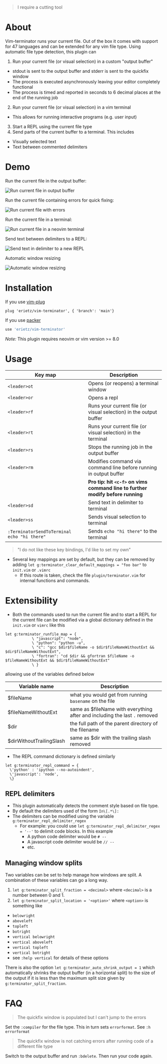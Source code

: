 > I require a cutting tool

# About

Vim-terminator runs your current file. Out of the box it comes with support
for 47 languages and can be extended for any vim file type. Using automatic
file type detection, this plugin can

1. Run your current file (or visual selection) in a custom "output buffer"
  - stdout is sent to the output buffer and stderr is sent to the quickfix window
  - The process is executed asynchronously leaving your editor completely functional
  - The process is timed and reported in seconds to 6 decimal places at the end
  of the running job
2. Run your current file (or visual selection) in a vim terminal
  - This allows for running interactive programs (e.g. user input)
3. Start a REPL using the current file type
4. Send parts of the current buffer to a terminal. This includes
  - Visually selected text
  - Text between commented delimiters

# Demo

Run the current file in the output buffer:

![Run current file in output buffer](./media/run_in_output_buffer.gif "Run file in the output buffer")

Run the current file containing errors for quick fixing:

![Run current file with errors](./media/quickfix.gif "Run file with errors for quickfix")

Run the current file in a terminal:

![Run current file in a neovim terminal](./media/run_in_terminal.gif "Run file in the terminal")

Send text between delimiters to a REPL:

![Send text in delimiter to a new REPL](./media/send_to_repl.gif "Sending text to REPL")

Automatic window resizing

![Automatic window resizing](./media/resizing.gif)

# Installation

If you use [vim-plug](https://github.com/junegunn/vim-plug)

```vim
plug 'erietz/vim-terminator', { 'branch': 'main'}
```

If you use [packer](https://github.com/wbthomason/packer.nvim)

```lua
use 'erietz/vim-terminator'
```

*Note:* This plugin requires neovim or vim version >= 8.0

# Usage

| Key map                                     | Description                                                                        |
| ---                                         | ---                                                                                |
| `<leader>ot`                                | Opens (or reopens) a terminal window                                               |
| `<leader>or`                                | Opens a repl                                                                       |
| `<leader>rf`                                | Runs your current file (or visual selection) in the output buffer                  |
| `<leader>rt`                                | Runs your current file (or visual selection) in the terminal                       |
| `<leader>rs`                                | Stops the running job in the output buffer                                         |
| `<leader>rm`                                | Modifies command via command line before running in output buffer                  |
|                                             | **Pro tip: hit `<c-f>` on vims command line to further modify before running**     |
| `<leader>sd`                                | Send text in delimiter to terminal                                                 |
| `<leader>ss`                                | Sends visual selection to terminal                                                 |
| `:TerminatorSendToTerminal echo "hi there"` | Sends `echo "hi there"` to the terminal                                            |


> "I do not like these key bindings, I'd like to set my own"
- Several key mappings are set by default, but they can be removed by adding
`let g:terminator_clear_default_mappings = "foo bar"` to `init.vim` or `.vimrc`
  - If this route is taken, check the file `plugin/terminator.vim` for internal
  functions and commands.

# Extensibility

- Both the commands used to run the current file and to start a REPL for the
current file can be modified via a global dictionary defined in the `init.vim`
or `vimrc` like this

```vim
let g:terminator_runfile_map = {
            \ "javascript": "node",
            \ "python": "python -u",
            \ "c": "gcc $dir$fileName -o $dir$fileNameWithoutExt && $dir$fileNameWithoutExt",
            \ "fortran": "cd $dir && gfortran $fileName -o $fileNameWithoutExt && $dir$fileNameWithoutExt"
            \ }
```

allowing use of the variables defined below

| Variable name            | Description                                                                |
| ---                      | ---                                                                        |
| $fileName                | what you would get from running  `basename` on the file                    |
| $fileNameWithoutExt      | same as $fileName with everything after and including the last `.` removed |
| $dir                     | the full path of the parent directory of the filename                      |
| $dirWithoutTrailingSlash | same as $dir with the trailing slash removed                               |


- The REPL command dictionary is defined similarly

```vim
let g:terminator_repl_command = {
  \'python' : 'ipython --no-autoindent',
  \'javascript': 'node',
  \}
````


## REPL delimiters

- This plugin automatically detects the comment style based on file type.
- By default the delimiters used of the form `In\[.*\]:`
- The delimiters can be modified using the variable `g:terminator_repl_delimiter_regex`
  - For example: you could use `let g:terminator_repl_delimiter_regex = '--'`
  to delimit code blocks. In this example 
    - A python code delimiter would be `# --`
    - A javascript code delimiter would be `// --`
    - etc.

## Managing window splits

Two variables can be set to help manage how windows are split. A combination 
of these variables can go a long way.

1. `let g:terminator_split_fraction = <decimal>` where `<decimal>` is a number between 0 and 1.
2. `let g:terminator_split_location = '<option>'` where `<option>` is something like
  - `belowright`
  - `aboveleft`
  - `topleft`
  - `botright`
  - `vertical belowright`
  - `vertical aboveleft`
  - `vertical topleft`
  - `vertical botright`
  - see `:help vertical` for details of these options

There is also the option `let g:terminator_auto_shrink_output = 1` which
automatically shrinks the output buffer (in a horizontal split) to the size of
the output if it is less than the maximum split size given by
`g:terminator_split_fraction`.

# FAQ

> The quickfix window is populated but I can't jump to the errors

Set the `:compiler` for the file type. This in turn sets `errorformat`. See `:h errorformat`

> The quickfix window is not catching errors after running code of a different file type

Switch to the output buffer and run `:bdelete`. Then run your code again.
